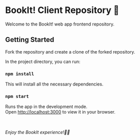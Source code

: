 # BookIt! Client Repository 👋

Welcome to the BookIt! web app frontend repository.

## Getting Started

Fork the repository and create a clone of the forked repository.

In the project directory, you can run:

### `npm install`

This will install all the necessary dependencies. 

### `npm start`

Runs the app in the development mode.\
Open [http://localhost:3000](http://localhost:3000) to view it in your browser.

<br><br>
<i>Enjoy the BookIt experience!🚀✨</i>
